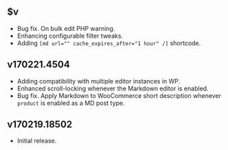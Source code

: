 ## $v

- Bug fix. On bulk edit PHP warning.
- Enhancing configurable filter tweaks.
- Adding `[md url="" cache_expires_after="1 hour" /]` shortcode.

## v170221.4504

- Adding compatibility with multiple editor instances in WP.
- Enhanced scroll-locking whenever the Markdown editor is enabled.
- Bug fix. Apply Markdown to WooCommerce short description whenever `product` is enabled as a MD post type.

## v170219.18502

- Initial release.
